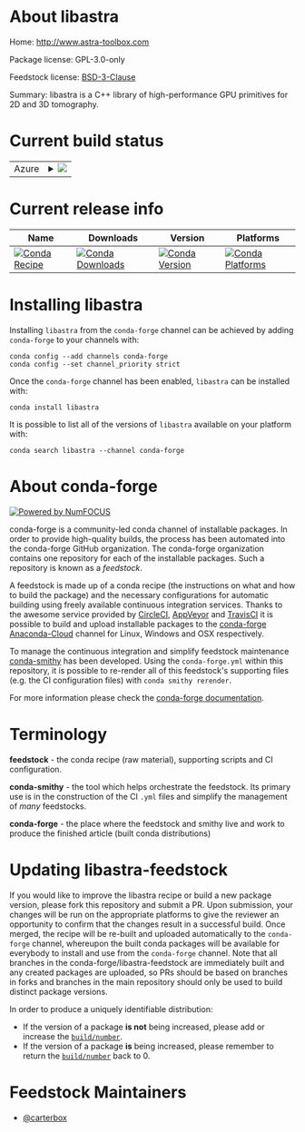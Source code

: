 About libastra
==============

Home: http://www.astra-toolbox.com

Package license: GPL-3.0-only

Feedstock license: [BSD-3-Clause](https://github.com/conda-forge/libastra-feedstock/blob/master/LICENSE.txt)

Summary: libastra is a C++ library of high-performance GPU primitives for 2D and 3D tomography.

Current build status
====================


<table>
    
  <tr>
    <td>Azure</td>
    <td>
      <details>
        <summary>
          <a href="https://dev.azure.com/conda-forge/feedstock-builds/_build/latest?definitionId=13286&branchName=master">
            <img src="https://dev.azure.com/conda-forge/feedstock-builds/_apis/build/status/libastra-feedstock?branchName=master">
          </a>
        </summary>
        <table>
          <thead><tr><th>Variant</th><th>Status</th></tr></thead>
          <tbody><tr>
              <td>linux_64_cuda_compiler_version10.2</td>
              <td>
                <a href="https://dev.azure.com/conda-forge/feedstock-builds/_build/latest?definitionId=13286&branchName=master">
                  <img src="https://dev.azure.com/conda-forge/feedstock-builds/_apis/build/status/libastra-feedstock?branchName=master&jobName=linux&configuration=linux_64_cuda_compiler_version10.2" alt="variant">
                </a>
              </td>
            </tr><tr>
              <td>linux_64_cuda_compiler_version11.0</td>
              <td>
                <a href="https://dev.azure.com/conda-forge/feedstock-builds/_build/latest?definitionId=13286&branchName=master">
                  <img src="https://dev.azure.com/conda-forge/feedstock-builds/_apis/build/status/libastra-feedstock?branchName=master&jobName=linux&configuration=linux_64_cuda_compiler_version11.0" alt="variant">
                </a>
              </td>
            </tr><tr>
              <td>linux_64_cuda_compiler_version11.1</td>
              <td>
                <a href="https://dev.azure.com/conda-forge/feedstock-builds/_build/latest?definitionId=13286&branchName=master">
                  <img src="https://dev.azure.com/conda-forge/feedstock-builds/_apis/build/status/libastra-feedstock?branchName=master&jobName=linux&configuration=linux_64_cuda_compiler_version11.1" alt="variant">
                </a>
              </td>
            </tr><tr>
              <td>linux_64_cuda_compiler_version11.2</td>
              <td>
                <a href="https://dev.azure.com/conda-forge/feedstock-builds/_build/latest?definitionId=13286&branchName=master">
                  <img src="https://dev.azure.com/conda-forge/feedstock-builds/_apis/build/status/libastra-feedstock?branchName=master&jobName=linux&configuration=linux_64_cuda_compiler_version11.2" alt="variant">
                </a>
              </td>
            </tr>
          </tbody>
        </table>
      </details>
    </td>
  </tr>
</table>

Current release info
====================

| Name | Downloads | Version | Platforms |
| --- | --- | --- | --- |
| [![Conda Recipe](https://img.shields.io/badge/recipe-libastra-green.svg)](https://anaconda.org/conda-forge/libastra) | [![Conda Downloads](https://img.shields.io/conda/dn/conda-forge/libastra.svg)](https://anaconda.org/conda-forge/libastra) | [![Conda Version](https://img.shields.io/conda/vn/conda-forge/libastra.svg)](https://anaconda.org/conda-forge/libastra) | [![Conda Platforms](https://img.shields.io/conda/pn/conda-forge/libastra.svg)](https://anaconda.org/conda-forge/libastra) |

Installing libastra
===================

Installing `libastra` from the `conda-forge` channel can be achieved by adding `conda-forge` to your channels with:

```
conda config --add channels conda-forge
conda config --set channel_priority strict
```

Once the `conda-forge` channel has been enabled, `libastra` can be installed with:

```
conda install libastra
```

It is possible to list all of the versions of `libastra` available on your platform with:

```
conda search libastra --channel conda-forge
```


About conda-forge
=================

[![Powered by NumFOCUS](https://img.shields.io/badge/powered%20by-NumFOCUS-orange.svg?style=flat&colorA=E1523D&colorB=007D8A)](http://numfocus.org)

conda-forge is a community-led conda channel of installable packages.
In order to provide high-quality builds, the process has been automated into the
conda-forge GitHub organization. The conda-forge organization contains one repository
for each of the installable packages. Such a repository is known as a *feedstock*.

A feedstock is made up of a conda recipe (the instructions on what and how to build
the package) and the necessary configurations for automatic building using freely
available continuous integration services. Thanks to the awesome service provided by
[CircleCI](https://circleci.com/), [AppVeyor](https://www.appveyor.com/)
and [TravisCI](https://travis-ci.com/) it is possible to build and upload installable
packages to the [conda-forge](https://anaconda.org/conda-forge)
[Anaconda-Cloud](https://anaconda.org/) channel for Linux, Windows and OSX respectively.

To manage the continuous integration and simplify feedstock maintenance
[conda-smithy](https://github.com/conda-forge/conda-smithy) has been developed.
Using the ``conda-forge.yml`` within this repository, it is possible to re-render all of
this feedstock's supporting files (e.g. the CI configuration files) with ``conda smithy rerender``.

For more information please check the [conda-forge documentation](https://conda-forge.org/docs/).

Terminology
===========

**feedstock** - the conda recipe (raw material), supporting scripts and CI configuration.

**conda-smithy** - the tool which helps orchestrate the feedstock.
                   Its primary use is in the construction of the CI ``.yml`` files
                   and simplify the management of *many* feedstocks.

**conda-forge** - the place where the feedstock and smithy live and work to
                  produce the finished article (built conda distributions)


Updating libastra-feedstock
===========================

If you would like to improve the libastra recipe or build a new
package version, please fork this repository and submit a PR. Upon submission,
your changes will be run on the appropriate platforms to give the reviewer an
opportunity to confirm that the changes result in a successful build. Once
merged, the recipe will be re-built and uploaded automatically to the
`conda-forge` channel, whereupon the built conda packages will be available for
everybody to install and use from the `conda-forge` channel.
Note that all branches in the conda-forge/libastra-feedstock are
immediately built and any created packages are uploaded, so PRs should be based
on branches in forks and branches in the main repository should only be used to
build distinct package versions.

In order to produce a uniquely identifiable distribution:
 * If the version of a package **is not** being increased, please add or increase
   the [``build/number``](https://docs.conda.io/projects/conda-build/en/latest/resources/define-metadata.html#build-number-and-string).
 * If the version of a package **is** being increased, please remember to return
   the [``build/number``](https://docs.conda.io/projects/conda-build/en/latest/resources/define-metadata.html#build-number-and-string)
   back to 0.

Feedstock Maintainers
=====================

* [@carterbox](https://github.com/carterbox/)

